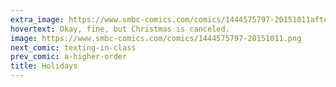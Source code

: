 ```yaml
---
extra_image: https://www.smbc-comics.com/comics/1444575797-20151011after.png
hovertext: Okay, fine, but Christmas is canceled.
image: https://www.smbc-comics.com/comics/1444575797-20151011.png
next_comic: texting-in-class
prev_comic: a-higher-order
title: Holidays
---
```


